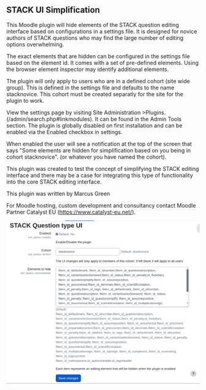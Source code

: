 ## STACK UI Simplification

This Moodle plugin will hide elements of the STACK question editing interface based on configurations in a settings file. It is designed for novice authors of STACK questions who may find the large number of editing options overwhelming.

The exact elements that are hidden can be configured in the settings file based on the element id. It comes with a set of pre-defined elements. Using the browser element inspector may identify additional elements.

The plugin will only apply to users who are in a defined cohort (site wide group). This is defined in the settings file and defaults to the name stacknovice. This cohort must be created separatly for the site for the plugin to work.

 View the settings page by visiting Site Administration >Plugins.(/admin/search.php#linkmodules). It can be found in the Admin Tools section.  The plugin is globally disabled on first installation and can be enabled via the Enabled checkbox in settings.

When enabled the user will see a notification at the top of the screen that says "Some elements are hidden for simplification based on you being in cohort stacknovice". (or whatever you have named the cohort).

This plugin was created to test the concept of simplifying the STACK editing interface and there may be a case for integrating this type of functionality into the core STACK editing interface.

This plugin was written by Marcus Green

For Moodle hosting, custom development and consultancy contact Moodle Partner Catalyst EU (https://www.catalyst-eu.net/).

![STACK UI (simplification) settings page](./docs/images/stack_ui_settings.png)



